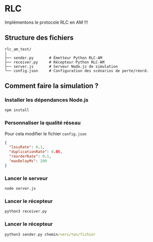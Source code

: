 # RLC
Implémentons le protocole RLC en AM !!!

## Structure des fichiers

```
rlc_am_test/
│
├── sender.py       # Émetteur Python RLC-AM
├── receiver.py     # Récepteur Python RLC-AM
├── server.js       # Serveur Node.js de simulation
└── config.json     # Configuration des scénarios de perte/réord.
```

## Comment faire la simulation ?

### Installer les dépendances Node.js

```cmd
npm install
```

### Personnaliser la qualité réseau

Pour cela modifier le fichier `config.json`

```json
{
  "lossRate": 0.1,
  "duplicationRate": 0.05,
  "reorderRate": 0.1,
  "maxDelayMs": 200
}
```

### Lancer le serveur

```cmd
node server.js
```

### Lancer le récepteur

```cmd
python3 receiver.py
```

### Lancer le récepteur

```cmd
python3 sender.py chemin/vers/ton/fichier
```
